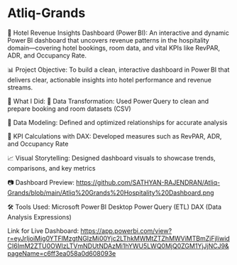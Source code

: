 # Atliq-Grands

🚀 Hotel Revenue Insights Dashboard (Power BI):
An interactive and dynamic Power BI dashboard that uncovers revenue patterns in the hospitality domain—covering hotel bookings, room data, and vital KPIs like RevPAR, ADR, and Occupancy Rate.

📊 Project Objective:
To build a clean, interactive dashboard in Power BI that delivers clear, actionable insights into hotel performance and revenue streams.

🔧 What I Did:
🔄 Data Transformation: Used Power Query to clean and prepare booking and room datasets (CSV)

🔗 Data Modeling: Defined and optimized relationships for accurate analysis

🧮 KPI Calculations with DAX: Developed measures such as RevPAR, ADR, and Occupancy Rate

📈 Visual Storytelling: Designed dashboard visuals to showcase trends, comparisons, and key metrics

📷 Dashboard Preview: https://github.com/SATHYAN-RAJENDRAN/Atliq-Grands/blob/main/Atliq%20Grands%20Hospitality%20Dashboard.png

🛠 Tools Used:
Microsoft Power BI Desktop
Power Query (ETL)
DAX (Data Analysis Expressions)

Link for Live Dashboard: https://app.powerbi.com/view?r=eyJrIjoiMjg0YTFlMzgtNGIzMi00Yjc2LThkMWMtZTZhMWViMTBmZjFjIiwidCI6ImM2ZTU0OWIzLTVmNDUtNDAzMi1hYWU5LWQ0MjQ0ZGM1YjJjNCJ9&pageName=c6ff3ea058a0d608093e
